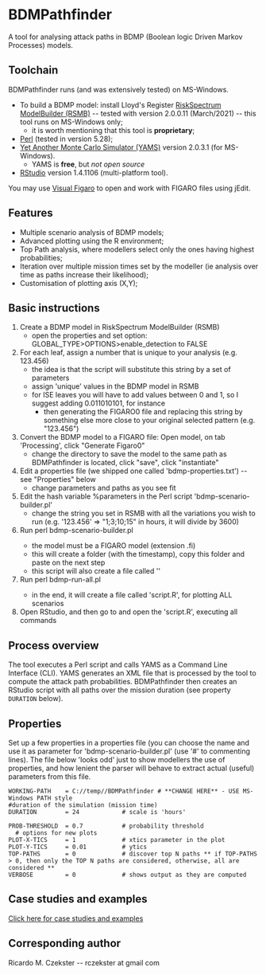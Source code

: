 # BDMPathfinder
A tool for analysing attack paths in BDMP (Boolean logic Driven Markov Processes) models.

## Toolchain
BDMPathfinder runs (and was extensively tested) on MS-Windows.

- To build a BDMP model: install Lloyd's Register [RiskSpectrum ModelBuilder (RSMB)](https://www.lr.org/en-gb/riskspectrum/technical-information/modelbuilder/) -- tested with version 2.0.0.11 (March/2021) -- this tool runs on MS-Windows only;
  - it is worth mentioning that this tool is **proprietary**;
- [Perl](https://www.perl.org/get.html) (tested in version 5.28);
- [Yet Another Monte Carlo Simulator (YAMS)](https://sourceforge.net/projects/visualfigaro/files/YAMS/) version 2.0.3.1 (for MS-Windows).
  - YAMS is **free**, but _not open source_
- [RStudio](https://www.rstudio.com/products/rstudio/download/) version 1.4.1106 (multi-platform tool).

You may use [Visual Figaro](https://sourceforge.net/projects/visualfigaro/) to open and work with FIGARO files using jEdit.

## Features
- Multiple scenario analysis of BDMP models;
- Advanced plotting using the R environment;
- Top Path analysis, where modellers select only the ones having highest probabilities;
- Iteration over multiple mission times set by the modeller (ie analysis over time as paths increase their likelihood);
- Customisation of plotting axis (X,Y);

## Basic instructions
1. Create a BDMP model in RiskSpectrum ModelBuilder (RSMB)
   - open the properties and set option: GLOBAL_TYPE>OPTIONS>enable_detection to FALSE
2. For each leaf, assign a number that is unique to your analysis (e.g. 123.456)
   - the idea is that the script will substitute this string by a set of parameters
   - assign 'unique' values in the BDMP model in RSMB
   - for ISE leaves you will have to add values between 0 and 1, so I suggest adding 0.011010101, for instance
       - then generating the FIGARO0 file and replacing this string by something else more close to your original selected pattern (e.g. "123.456")
3. Convert the BDMP model to a FIGARO file: Open model, on tab 'Processing', click "Generate Figaro0"
   - change the directory to save the model to the same path as BDMPathfinder is located, click "save", click "instantiate"
4. Edit a properties file (we shipped one called 'bdmp-properties.txt') -- see "Properties" below
   - change parameters and paths as you see fit
5. Edit the hash variable %parameters in the Perl script 'bdmp-scenario-builder.pl'
   - change the string you set in RSMB with all the variations you wish to run (e.g. '123.456' => "1;3;10;15" in hours, it will divide by 3600)
6. Run perl bdmp-scenario-builder.pl <MODEL>
   - the model must be a FIGARO model (extension .fi)
   - this will create a folder (with the timestamp), copy this folder and paste on the next step
   - this script will also create a file called ''
7. Run perl bdmp-run-all.pl <FOLDER> <PROPERTY-FILE>
   - in the end, it will create a file called 'script.R', for plotting ALL scenarios
8. Open RStudio, and then go to <FOLDER> and open the 'script.R', executing all commands

## Process overview
The tool executes a Perl script and calls YAMS as a Command Line Interface (CLI).
YAMS generates an XML file that is processed by the tool to compute the attack path probabilities.
BDMPathfinder then creates an RStudio script with all paths over the mission duration (see property `DURATION` below).

## Properties
Set up a few properties in a properties file (you can choose the name and use it as parameter for 'bdmp-scenario-builder.pl' (use '#' to commenting lines).
The file below 'looks odd' just to show modellers the use of properties, and how lenient the parser will behave to extract actual (useful) parameters from this file.
```# use this for commenting lines
WORKING-PATH    = C://temp//BDMPathfinder # **CHANGE HERE** - USE MS-Windows PATH style
#duration of the simulation (mission time)
DURATION        = 24            # scale is 'hours'
       
PROB-THRESHOLD  = 0.7           # probability threshold
  # options for new plots
PLOT-X-TICS     = 1             # xtics parameter in the plot
PLOT-Y-TICS     = 0.01          # ytics
TOP-PATHS       = 0             # discover top N paths ** if TOP-PATHS > 0, then only the TOP N paths are considered, otherwise, all are considered **
VERBOSE         = 0             # shows output as they are computed
```

## Case studies and examples
[Click here for case studies and examples](case-studies.md)

## Corresponding author
Ricardo M. Czekster -- rczekster at gmail com


